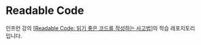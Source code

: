 # Readable Code

인프런 강의 [[Readable Code: 읽기 좋은 코드를 작성하는 사고법](!https://www.inflearn.com/course/readable-code-%EC%9D%BD%EA%B8%B0%EC%A2%8B%EC%9D%80%EC%BD%94%EB%93%9C-%EC%9E%91%EC%84%B1%EC%82%AC%EA%B3%A0%EB%B2%95/dashboard)]의 학습 레포지토리입니다.

